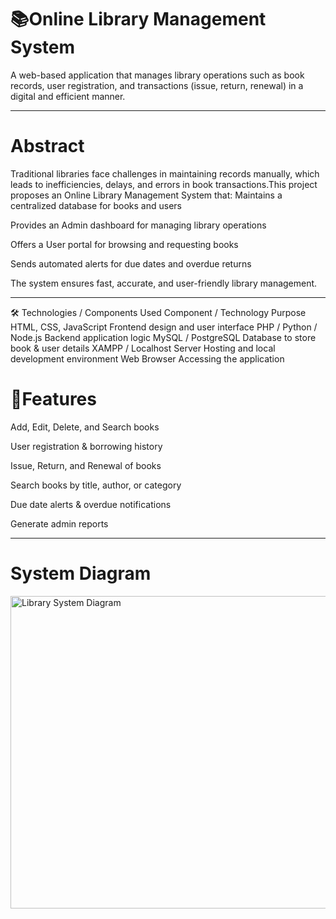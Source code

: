 # 📚Online Library Management System

A web-based application that manages library operations such as book records, user registration, and transactions (issue, return, renewal) in a digital and efficient manner.

---

# Abstract
Traditional libraries face challenges in maintaining records manually, which leads to inefficiencies, delays, and errors in book transactions.This project proposes an Online Library Management System that:
Maintains a centralized database for books and users
     
Provides an Admin dashboard for managing library operations
     
Offers a User portal for browsing and requesting books
     
Sends automated alerts for due dates and overdue returns
     
The system ensures fast, accurate, and user-friendly library management.

---
🛠 Technologies / Components Used
Component / Technology	Purpose
HTML, CSS, JavaScript	Frontend design and user interface
PHP / Python / Node.js	Backend application logic
MySQL / PostgreSQL	Database to store book & user details
XAMPP / Localhost Server	Hosting and local development environment
Web Browser	Accessing the application

# 📖Features

  Add, Edit, Delete, and Search books

  User registration & borrowing history

  Issue, Return, and Renewal of books

  Search books by title, author, or category

  Due date alerts & overdue notifications

  Generate admin reports
  
---

# System Diagram
<img width="800" height="500" alt="Library System Diagram" src="https://github.com/user-attachments/assets/YOUR-DIAGRAM-ID-HERE" /> 
